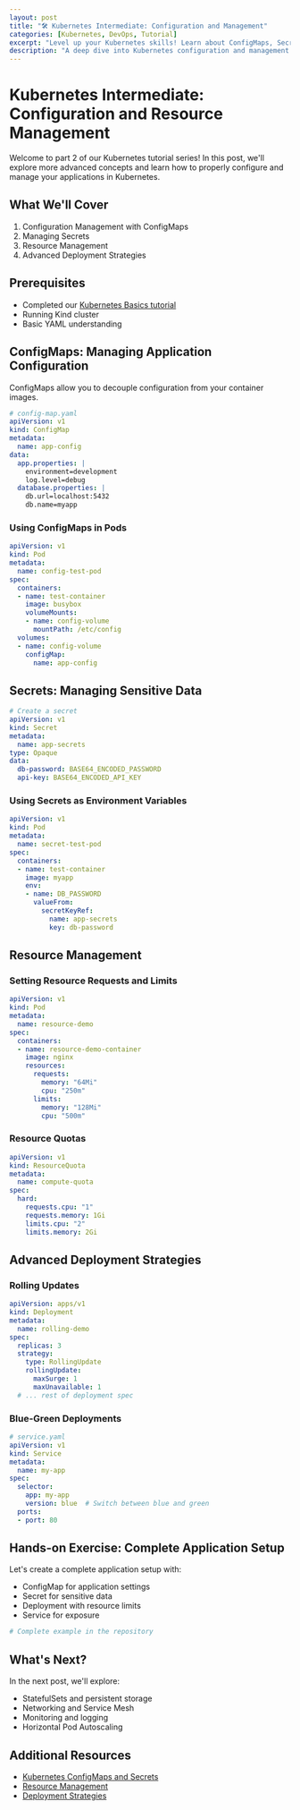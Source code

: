 ```yaml
---
layout: post
title: "🛠️ Kubernetes Intermediate: Configuration and Management"
categories: [Kubernetes, DevOps, Tutorial]
excerpt: "Level up your Kubernetes skills! Learn about ConfigMaps, Secrets, resource management, and deployment strategies. Perfect for developers ready to move beyond the basics."
description: "A deep dive into Kubernetes configuration and management practices. Learn how to handle application configurations, manage sensitive data with Secrets, implement resource quotas, and master different deployment strategies. Includes real-world scenarios and best practices for production environments."
---
```


# Kubernetes Intermediate: Configuration and Resource Management

Welcome to part 2 of our Kubernetes tutorial series! In this post, we'll explore more advanced concepts and learn how to properly configure and manage your applications in Kubernetes.

## What We'll Cover

1. Configuration Management with ConfigMaps
2. Managing Secrets
3. Resource Management
4. Advanced Deployment Strategies

## Prerequisites

- Completed our [Kubernetes Basics tutorial](./2025-07-09-kubernetes-basics-introduction.md)
- Running Kind cluster
- Basic YAML understanding

## ConfigMaps: Managing Application Configuration

ConfigMaps allow you to decouple configuration from your container images.

```yaml
# config-map.yaml
apiVersion: v1
kind: ConfigMap
metadata:
  name: app-config
data:
  app.properties: |
    environment=development
    log.level=debug
  database.properties: |
    db.url=localhost:5432
    db.name=myapp
```

### Using ConfigMaps in Pods

```yaml
apiVersion: v1
kind: Pod
metadata:
  name: config-test-pod
spec:
  containers:
  - name: test-container
    image: busybox
    volumeMounts:
    - name: config-volume
      mountPath: /etc/config
  volumes:
  - name: config-volume
    configMap:
      name: app-config
```

## Secrets: Managing Sensitive Data

```yaml
# Create a secret
apiVersion: v1
kind: Secret
metadata:
  name: app-secrets
type: Opaque
data:
  db-password: BASE64_ENCODED_PASSWORD
  api-key: BASE64_ENCODED_API_KEY
```

### Using Secrets as Environment Variables

```yaml
apiVersion: v1
kind: Pod
metadata:
  name: secret-test-pod
spec:
  containers:
  - name: test-container
    image: myapp
    env:
    - name: DB_PASSWORD
      valueFrom:
        secretKeyRef:
          name: app-secrets
          key: db-password
```

## Resource Management

### Setting Resource Requests and Limits

```yaml
apiVersion: v1
kind: Pod
metadata:
  name: resource-demo
spec:
  containers:
  - name: resource-demo-container
    image: nginx
    resources:
      requests:
        memory: "64Mi"
        cpu: "250m"
      limits:
        memory: "128Mi"
        cpu: "500m"
```

### Resource Quotas

```yaml
apiVersion: v1
kind: ResourceQuota
metadata:
  name: compute-quota
spec:
  hard:
    requests.cpu: "1"
    requests.memory: 1Gi
    limits.cpu: "2"
    limits.memory: 2Gi
```

## Advanced Deployment Strategies

### Rolling Updates

```yaml
apiVersion: apps/v1
kind: Deployment
metadata:
  name: rolling-demo
spec:
  replicas: 3
  strategy:
    type: RollingUpdate
    rollingUpdate:
      maxSurge: 1
      maxUnavailable: 1
  # ... rest of deployment spec
```

### Blue-Green Deployments

```yaml
# service.yaml
apiVersion: v1
kind: Service
metadata:
  name: my-app
spec:
  selector:
    app: my-app
    version: blue  # Switch between blue and green
  ports:
  - port: 80
```

## Hands-on Exercise: Complete Application Setup

Let's create a complete application setup with:
- ConfigMap for application settings
- Secret for sensitive data
- Deployment with resource limits
- Service for exposure

```yaml
# Complete example in the repository
```

## What's Next?

In the next post, we'll explore:
- StatefulSets and persistent storage
- Networking and Service Mesh
- Monitoring and logging
- Horizontal Pod Autoscaling

## Additional Resources

- [Kubernetes ConfigMaps and Secrets](https://kubernetes.io/docs/concepts/configuration/)
- [Resource Management](https://kubernetes.io/docs/concepts/configuration/manage-resources-containers/)
- [Deployment Strategies](https://kubernetes.io/docs/concepts/workloads/controllers/deployment/)

